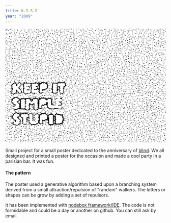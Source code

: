 ```yaml
---
title: K.I.S.S
year: "2009"
---
```


<div class="multi-col">

<div class="col col-a-c">
<img src="/projects/kiss/kiss.png" />
</div>

<div class="col col-d">

<p>Small project for a small poster dedicated to the anniversary of <a href="http://weareblind.fr">blind</a>. We all designed and printed a poster for the occasion and made a cool party in a parisian bar. It was fun.</p>

<h4>The pattern</h4>

<p>The poster used a generative algorithm based upon a branching system derived from a small attraction/repulsion of "random" walkers. The letters or shapes can be grow by adding a set of repulsors.</p>

<p>It has been implemented with <a href="http://nodebox.org">nodebox framework/IDE</a>. The code is not formidable and could be a day or another on github. You can still ask by email.</p>

</div>
</div>

